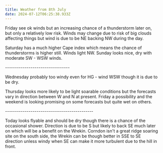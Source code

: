 ```yaml
---
title: Weather from 8th July
date: 2024-07-12T06:25:38.933Z
---
```

Friday see ok winds but an increasing chance of a thunderstorm later on, but only a relatively low risk.  Winds may change due to risk of big clouds affecting things but wind is due to be NE backing NW during the day.

Saturday has a much higher Cape index which means the chance of thunderstorms is higher still.  Winds light NW. Sunday looks nice, dry with moderate SW - WSW winds.

\---------------------------------



Wednesday probably too windy even for HG - wind WSW though it is due to be dry.

Thursday looks more likely to be light soarable conditions but the forecasts vary in direction between W and N at present.  Friday a possibility and the weekend is looking promising on some forecasts but quite wet on others.

\---------------------------------------------

Today looks flyable and should be dry though there is a chance of the occasional shower.  Direction is due to be S but likely to back SE much later on which will be a benefit on the Wrekin.  Corndon isn't a great ridge soaring site  on the south side, the Wrekin can be though better in SSE to SE direction unless windy when SE can make it more turbulent due to the hill in front.